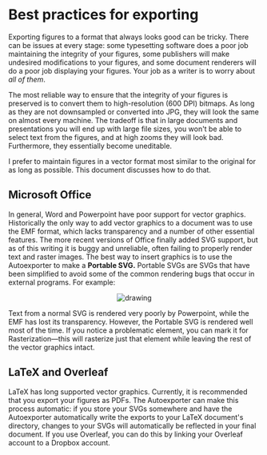 # Best practices for exporting

Exporting figures to a format that always looks good can be tricky. There can be issues at every stage: some typesetting software does a poor job maintaining the integrity of your figures, some publishers will make undesired modifications to your figures, and some document renderers will do a poor job displaying your figures. Your job as a writer is to worry about *all of them*.

The most reliable way to ensure that the integrity of your figures is preserved is to convert them to high-resolution (600 DPI) bitmaps. As long as they are not downsampled or converted into JPG, they will look the same on almost every machine. The tradeoff is that in large documents and presentations you will end up with large file sizes, you won't be able to select text from the figures, and at high zooms they will look bad. Furthermore, they essentially become uneditable.

I prefer to maintain figures in a vector format most similar to the original for as long as possible. This document discusses how to do that.

## Microsoft Office

In general, Word and Powerpoint have poor support for vector graphics. Historically the only way to add vector graphics to a document was to use the EMF format, which lacks transparency and a number of other essential features. The more recent versions of Office finally added SVG support, but as of this writing it is buggy and unreliable, often failing to properly render text and raster images. The best way to insert graphics is to use the Autoexporter to make a **Portable SVG.** Portable SVGs are SVGs that have been simplified to avoid some of the common rendering bugs that occur in external programs. For example:
<p align="center"><img src="https://github.com/burghoff/Scientific-Inkscape/blob/main/examples/Sterczewski_comparisons_portable.svg" alt="drawing" ></img></p>
Text from a normal SVG is rendered very poorly by Powerpoint, while the EMF has lost its transparency. However, the Portable SVG is rendered well most of the time. If you notice a problematic element, you can mark it for Rasterization—this will rasterize just that element while leaving the rest of the vector graphics intact.

## LaTeX and Overleaf

LaTeX has long supported vector graphics. Currently, it is recommended that you export your figures as PDFs. The Autoexporter can make this process automatic: if you store your SVGs somewhere and have the Autoexporter automatically write the exports to your LaTeX document's directory, changes to your SVGs will automatically be reflected in your final document. If you use Overleaf, you can do this by linking your Overleaf account to a Dropbox account.

